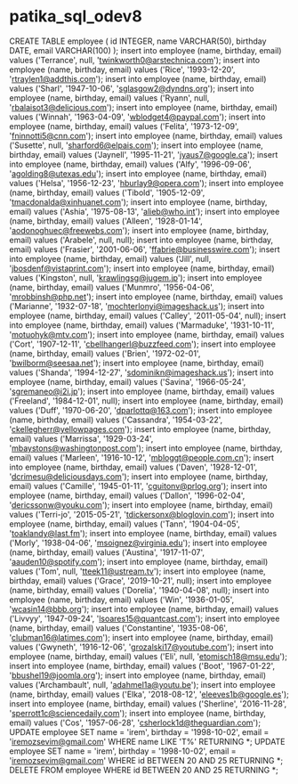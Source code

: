 # patika_sql_odev8

CREATE TABLE employee (
	id INTEGER,
	name VARCHAR(50),
	birthday DATE,
	email VARCHAR(100)
);
insert into employee (name, birthday, email) values ('Terrance', null, 'twinkworth0@arstechnica.com');
insert into employee (name, birthday, email) values ('Rice', '1993-12-20', 'rtraylen1@addthis.com');
insert into employee (name, birthday, email) values ('Sharl', '1947-10-06', 'sglasgow2@dyndns.org');
insert into employee (name, birthday, email) values ('Ryann', null, 'rbalaisot3@delicious.com');
insert into employee (name, birthday, email) values ('Winnah', '1963-04-09', 'wblodget4@paypal.com');
insert into employee (name, birthday, email) values ('Felita', '1973-12-09', 'fninnotti5@cnn.com');
insert into employee (name, birthday, email) values ('Susette', null, 'sharford6@elpais.com');
insert into employee (name, birthday, email) values ('Jaynell', '1995-11-21', 'jyaus7@google.ca');
insert into employee (name, birthday, email) values ('Alfy', '1996-09-06', 'agolding8@utexas.edu');
insert into employee (name, birthday, email) values ('Helsa', '1956-12-23', 'hburlay9@opera.com');
insert into employee (name, birthday, email) values ('Tibold', '1905-12-09', 'tmacdonalda@xinhuanet.com');
insert into employee (name, birthday, email) values ('Ashia', '1975-08-13', 'alieb@who.int');
insert into employee (name, birthday, email) values ('Alleen', '1928-01-14', 'aodonoghuec@freewebs.com');
insert into employee (name, birthday, email) values ('Arabele', null, null);
insert into employee (name, birthday, email) values ('Frasier', '2001-06-06', 'ffabrie@businesswire.com');
insert into employee (name, birthday, email) values ('Jill', null, 'jbosdenf@vistaprint.com');
insert into employee (name, birthday, email) values ('Kingston', null, 'krawlingsg@jugem.jp');
insert into employee (name, birthday, email) values ('Munmro', '1956-04-06', 'mrobbinsh@php.net');
insert into employee (name, birthday, email) values ('Marianne', '1932-07-18', 'mochterlonyi@imageshack.us');
insert into employee (name, birthday, email) values ('Calley', '2011-05-04', null);
insert into employee (name, birthday, email) values ('Marmaduke', '1931-10-11', 'motuohyk@mtv.com');
insert into employee (name, birthday, email) values ('Cort', '1907-12-11', 'cbellhangerl@buzzfeed.com');
insert into employee (name, birthday, email) values ('Brien', '1972-02-01', 'bwilborm@seesaa.net');
insert into employee (name, birthday, email) values ('Shanda', '1994-12-27', 'sdominikn@imageshack.us');
insert into employee (name, birthday, email) values ('Savina', '1966-05-24', 'sgremaneo@i2i.jp');
insert into employee (name, birthday, email) values ('Freeland', '1984-12-01', null);
insert into employee (name, birthday, email) values ('Duff', '1970-06-20', 'dparlottq@163.com');
insert into employee (name, birthday, email) values ('Cassandra', '1954-03-22', 'ckellegherr@yellowpages.com');
insert into employee (name, birthday, email) values ('Marrissa', '1929-03-24', 'mbaystons@washingtonpost.com');
insert into employee (name, birthday, email) values ('Marleen', '1916-10-12', 'mbloggt@people.com.cn');
insert into employee (name, birthday, email) values ('Daven', '1928-12-01', 'dcrimesu@deliciousdays.com');
insert into employee (name, birthday, email) values ('Camille', '1945-01-11', 'cguitonv@prlog.org');
insert into employee (name, birthday, email) values ('Dallon', '1996-02-04', 'dericssonw@youku.com');
insert into employee (name, birthday, email) values ('Terri-jo', '2015-05-21', 'tdickersonx@bloglovin.com');
insert into employee (name, birthday, email) values ('Tann', '1904-04-05', 'toaklandy@last.fm');
insert into employee (name, birthday, email) values ('Morly', '1938-04-06', 'msoignez@virginia.edu');
insert into employee (name, birthday, email) values ('Austina', '1917-11-07', 'aauden10@spotify.com');
insert into employee (name, birthday, email) values ('Tom', null, 'tteek11@ustream.tv');
insert into employee (name, birthday, email) values ('Grace', '2019-10-21', null);
insert into employee (name, birthday, email) values ('Dorelia', '1940-04-08', null);
insert into employee (name, birthday, email) values ('Win', '1936-01-05', 'wcasin14@bbb.org');
insert into employee (name, birthday, email) values ('Livvyy', '1947-09-24', 'lsoares15@quantcast.com');
insert into employee (name, birthday, email) values ('Constantine', '1935-08-06', 'clubman16@latimes.com');
insert into employee (name, birthday, email) values ('Gwyneth', '1916-12-06', 'grozalski17@youtube.com');
insert into employee (name, birthday, email) values ('Eli', null, 'etomisch18@msu.edu');
insert into employee (name, birthday, email) values ('Boot', '1967-01-22', 'bbushel19@joomla.org');
insert into employee (name, birthday, email) values ('Archambault', null, 'adahmel1a@youtu.be');
insert into employee (name, birthday, email) values ('Elka', '2018-08-12', 'eleeves1b@google.es');
insert into employee (name, birthday, email) values ('Sherline', '2016-11-28', 'sperrott1c@sciencedaily.com');
insert into employee (name, birthday, email) values ('Cos', '1957-06-28', 'csherlock1d@theguardian.com');
UPDATE employee
SET name = 'irem',
	birthday = '1998-10-02',
	email = 'iremozsevim@gmail.com'
WHERE name LIKE 'T%'
RETURNING *;
UPDATE employee
SET name = 'irem',
	birthday = '1998-10-02',
	email = 'iremozsevim@gmail.com'
WHERE id BETWEEN 20 AND 25
RETURNING *;
DELETE FROM employee
WHERE id BETWEEN 20 AND 25
RETURNING *;
